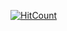   [![HitCount](https://hits.dwyl.com/shrimpLiquid/2025_RAYS_FLOAT.svg?style=flat-square)](http://hits.dwyl.com/shrimpLiquid/2025_RAYS_FLOAT)
